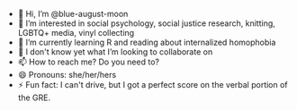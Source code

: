 - 👋 Hi, I’m @blue-august-moon
- 👀 I’m interested in social psychology, social justice research, knitting, LGBTQ+ media, vinyl collecting
- 🌱 I’m currently learning R and reading about internalized homophobia
- 💞️ I don't know yet what I’m looking to collaborate on
- 📫 How to reach me? Do you need to? 
- 😄 Pronouns: she/her/hers
- ⚡ Fun fact: I can't drive, but I got a perfect score on the verbal portion of the GRE.

<!---
blue-august-moon/blue-august-moon is a ✨ special ✨ repository because its `README.md` (this file) appears on your GitHub profile.
You can click the Preview link to take a look at your changes.
--->

